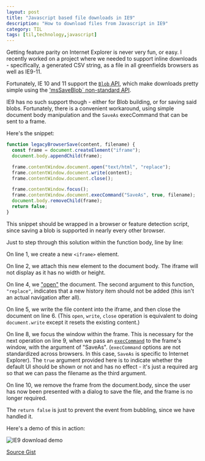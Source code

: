 ```yaml
---
layout: post
title: "Javascript based file downloads in IE9"
description: "How to download files from Javascript in IE9"
category: TIL
tags: [til,technology,javascript]
---
```


Getting feature parity on Internet Explorer is never very fun, or easy. I recently worked on a
project where we needed to support inline downloads - specifically, a generated CSV string, as a 
file in all greenfields browsers as well as IE9-11. 

Fortunately, IE 10 and 11 support the [`Blob` API](https://developer.mozilla.org/en/docs/Web/API/Blob), 
which make downloads pretty simple using the ['msSaveBlob` non-standard
API](https://developer.mozilla.org/en-US/docs/Web/API/Navigator/msSaveBlob). 

IE9 has no such support though - either for Blob building, or for saving said blobs. Fortunately,
there is a convenient workaround, using simple document body manipulation and the `SaveAs`
execCommand that can be sent to a frame. 

Here's the snippet:

``` javascript
function legacyBrowserSave(content, filename) {
  const frame = document.createElement("iframe");
  document.body.appendChild(frame);

  frame.contentWindow.document.open("text/html", "replace");
  frame.contentWindow.document.write(content);
  frame.contentWindow.document.close();

  frame.contentWindow.focus();
  frame.contentWindow.document.execCommand("SaveAs", true, filename);
  document.body.removeChild(frame);
  return false;
}
```

This snippet should be wrapped in a browser or feature detection script, since saving a blob is
supported in nearly every other browser.

Just to step through this solution within the function body, line by line:

On line 1, we create a new `<iframe>` element.

On line 2, we attach this new element to the document body. The iframe will not display as it has no
width or height.

On line 4, we ["open"](https://developer.mozilla.org/en-US/docs/Web/API/Document/open) the document.
The second argument to this function, `"replace"`, indicates that a new history item should not be
added (this isn't an actual navigation after all). 

On line 5, we write the file content into the iframe, and then close the document on line 6. (This
`open`, `write`, `close` operation is equivalent to doing `document.write` except it resets the
existing content.)

On line 8, we focus the window within the frame. This is necessary for the next operation on line 9,
when we pass an
[`execCommand`](https://developer.mozilla.org/en-US/docs/Web/API/Document/execCommand) to the
frame's window, with the argument of "SaveAs". (`execCommand` options are not standardized across
browsers. In this case, `SaveAs` is specific to Internet Explorer). The `true` argument provided
here is to indicate whether the default UI should be shown or not and has no effect - it's just a
required arg so that we can pass the filename as the third argument.

On line 10, we remove the frame from the document.body, since the user has now been presented with a
dialog to save the file, and the frame is no longer required.

The `return false` is just to prevent the event from bubbling, since we have handled it. 

Here's a demo of this in action:


![IE9 download demo](http://g.recordit.co/ja8gh29HcN.gif)

[Source Gist](https://gist.github.com/joshmcarthur/114357808ff67a8729f3857ac18d3e6d)


